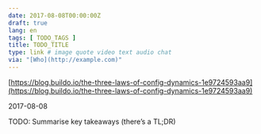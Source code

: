 ```yaml
---
date: 2017-08-08T00:00:00Z
draft: true
lang: en
tags: [ TODO_TAGS ]
title: TODO_TITLE
type: link # image quote video text audio chat
via: "[Who](http://example.com)"
---
```



[https://blog.buildo.io/the-three-laws-of-config-dynamics-1e9724593aa9](https://blog.buildo.io/the-three-laws-of-config-dynamics-1e9724593aa9)

2017-08-08

TODO: Summarise key takeaways (there’s a TL;DR)
